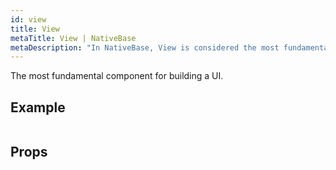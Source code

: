 ```yaml
---
id: view
title: View
metaTitle: View | NativeBase
metaDescription: "In NativeBase, View is considered the most fundamental component for building a UI. Read the document for more information on View component and its uses."
---
```


The most fundamental component for building a UI.

## Example

```ComponentSnackPlayer path=basic,View,Basic.tsx

```

## Props

```ComponentPropTable path=basic,View,View.tsx showStylingProps=true

```
